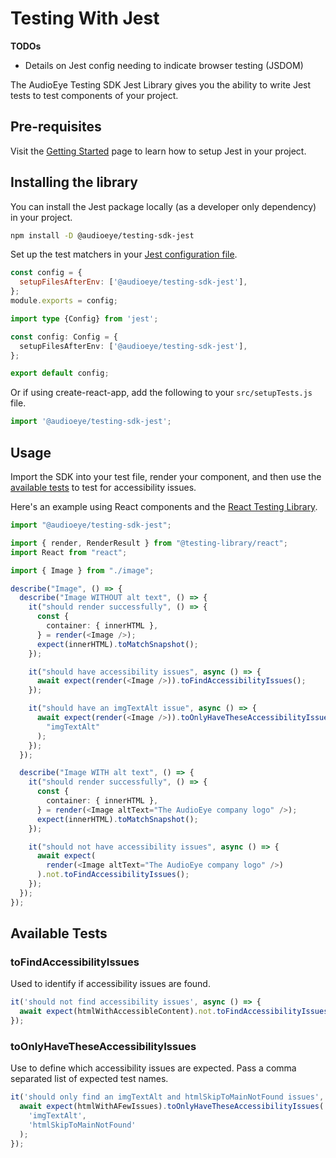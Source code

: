 # Testing With Jest

**TODOs**
- Details on Jest config needing to indicate browser testing (JSDOM)

The AudioEye Testing SDK Jest Library gives you the ability to write Jest tests to test components of your project.

## Pre-requisites
Visit the [Getting Started](get-started.md) page to learn how to setup Jest in your project.

## Installing the library

You can install the Jest package locally (as a developer only dependency) in your project.

```bash
npm install -D @audioeye/testing-sdk-jest
```

Set up the test matchers in your [Jest configuration file](https://jestjs.io/docs/configuration#setupfilesafterenv-array).

<CodeGroup>
  <CodeGroupItem title="Javascript" active>

```javascript
const config = {
  setupFilesAfterEnv: ['@audioeye/testing-sdk-jest'],
};
module.exports = config;
```

  </CodeGroupItem>

  <CodeGroupItem title="Typescript">

```typescript
import type {Config} from 'jest';

const config: Config = {
  setupFilesAfterEnv: ['@audioeye/testing-sdk-jest'],
};

export default config;
```

  </CodeGroupItem>
</CodeGroup>


Or if using create-react-app, add the following to your `src/setupTests.js` file.

```javascript
import '@audioeye/testing-sdk-jest';
```

## Usage
Import the SDK into your test file, render your component, and then use the [available tests](#available-tests) to test for accessibility issues.

Here's an example using React components and the [React Testing Library](https://testing-library.com/docs/react-testing-library/intro).

```typescript
import "@audioeye/testing-sdk-jest";

import { render, RenderResult } from "@testing-library/react";
import React from "react";

import { Image } from "./image";

describe("Image", () => {
  describe("Image WITHOUT alt text", () => {
    it("should render successfully", () => {
      const {
        container: { innerHTML },
      } = render(<Image />);
      expect(innerHTML).toMatchSnapshot();
    });

    it("should have accessibility issues", async () => {
      await expect(render(<Image />)).toFindAccessibilityIssues();
    });

    it("should have an imgTextAlt issue", async () => {
      await expect(render(<Image />)).toOnlyHaveTheseAccessibilityIssues(
        "imgTextAlt"
      );
    });
  });

  describe("Image WITH alt text", () => {
    it("should render successfully", () => {
      const {
        container: { innerHTML },
      } = render(<Image altText="The AudioEye company logo" />);
      expect(innerHTML).toMatchSnapshot();
    });

    it("should not have accessibility issues", async () => {
      await expect(
        render(<Image altText="The AudioEye company logo" />)
      ).not.toFindAccessibilityIssues();
    });
  });
});
```

## Available Tests

### toFindAccessibilityIssues
Used to identify if accessibility issues are found.

```javascript
it('should not find accessibility issues', async () => {
  await expect(htmlWithAccessibleContent).not.toFindAccessibilityIssues();
});
```

### toOnlyHaveTheseAccessibilityIssues
Use to define which accessibility issues are expected. Pass a comma separated list of expected test names.

```javascript
it('should only find an imgTextAlt and htmlSkipToMainNotFound issues', async () => {
  await expect(htmlWithAFewIssues).toOnlyHaveTheseAccessibilityIssues(
    'imgTextAlt',
    'htmlSkipToMainNotFound'
  );
});
```
